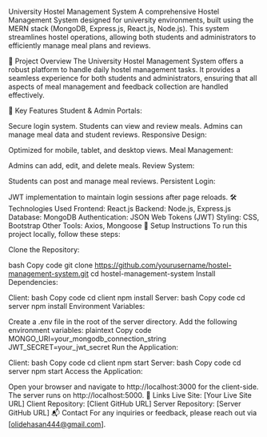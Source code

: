 University Hostel Management System
A comprehensive Hostel Management System designed for university environments, built using the MERN stack (MongoDB, Express.js, React.js, Node.js). This system streamlines hostel operations, allowing both students and administrators to efficiently manage meal plans and reviews.

🚀 Project Overview
The University Hostel Management System offers a robust platform to handle daily hostel management tasks. It provides a seamless experience for both students and administrators, ensuring that all aspects of meal management and feedback collection are handled effectively.

🎯 Key Features
Student & Admin Portals:

Secure login system.
Students can view and review meals.
Admins can manage meal data and student reviews.
Responsive Design:

Optimized for mobile, tablet, and desktop views.
Meal Management:

Admins can add, edit, and delete meals.
Review System:

Students can post and manage meal reviews.
Persistent Login:

JWT implementation to maintain login sessions after page reloads.
🛠️ Technologies Used
Frontend: React.js
Backend: Node.js, Express.js
Database: MongoDB
Authentication: JSON Web Tokens (JWT)
Styling: CSS, Bootstrap
Other Tools: Axios, Mongoose
📝 Setup Instructions
To run this project locally, follow these steps:

Clone the Repository:

bash
Copy code
git clone https://github.com/yourusername/hostel-management-system.git
cd hostel-management-system
Install Dependencies:

Client:
bash
Copy code
cd client
npm install
Server:
bash
Copy code
cd server
npm install
Environment Variables:

Create a .env file in the root of the server directory.
Add the following environment variables:
plaintext
Copy code
MONGO_URI=your_mongodb_connection_string
JWT_SECRET=your_jwt_secret
Run the Application:

Client:
bash
Copy code
cd client
npm start
Server:
bash
Copy code
cd server
npm start
Access the Application:

Open your browser and navigate to http://localhost:3000 for the client-side.
The server runs on http://localhost:5000.
🔗 Links
Live Site: [Your Live Site URL]
Client Repository: [Client GitHub URL]
Server Repository: [Server GitHub URL]
📬 Contact
For any inquiries or feedback, please reach out via [olidehasan444@gmail.com].

